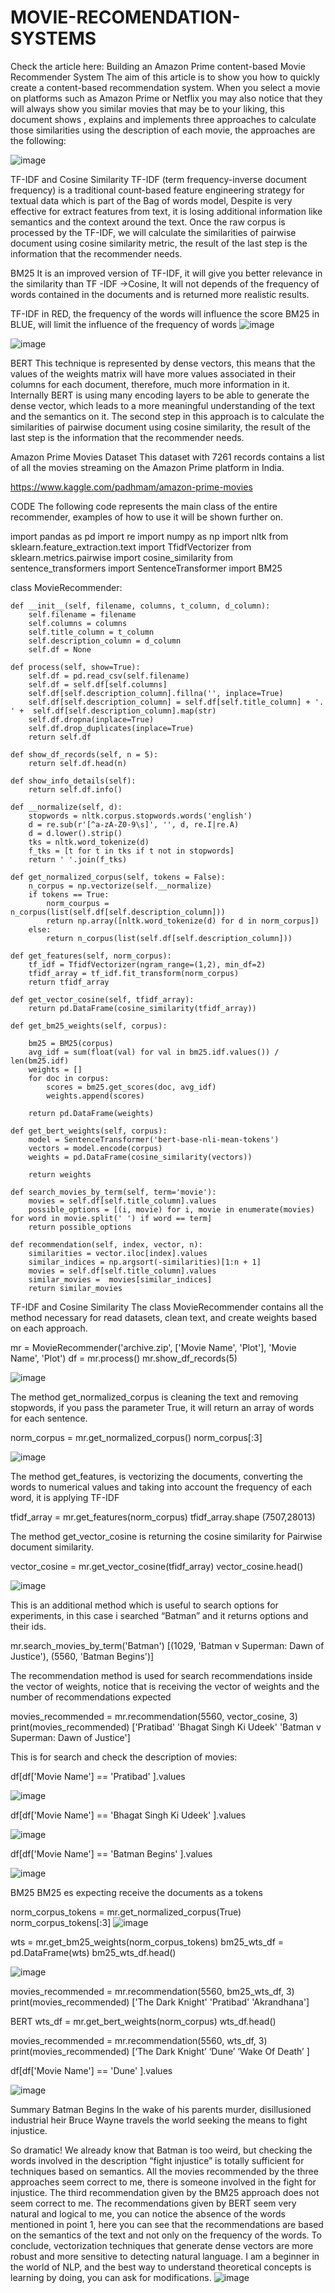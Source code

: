 # MOVIE-RECOMENDATION-SYSTEMS
Check the article here: Building an Amazon Prime content-based Movie Recommender System
The aim of this article is to show you how to quickly create a content-based recommendation system. When you select a movie on platforms such as Amazon Prime or Netflix you may also notice that they will always show you similar movies that may be to your liking, this document shows , explains and implements three approaches to calculate those similarities using the description of each movie, the approaches are the following:


![image](https://github.com/kagapuadityavardhan/MOVIE-RECOMENDATION-SYSTEMS/assets/138205831/12b38892-6b95-4475-8508-1ed7d4d65350)

TF-IDF and Cosine Similarity
TF-IDF (term frequency-inverse document frequency) is a traditional count-based feature engineering strategy for textual data which is part of the Bag of words model, Despite is very effective for extract features from text, it is losing additional information like semantics and the context around the text. Once the raw corpus is processed by the TF-IDF, we will calculate the similarities of pairwise document using cosine similarity metric, the result of the last step is the information that the recommender needs.

BM25
It is an improved version of TF-IDF, it will give you better relevance in the similarity than TF -IDF ->Cosine, It will not depends of the frequency of words contained in the documents and is returned more realistic results.

TF-IDF in RED, the frequency of the words will influence the score
BM25 in BLUE, will limit the influence of the frequency of words
![image](https://github.com/kagapuadityavardhan/MOVIE-RECOMENDATION-SYSTEMS/assets/138205831/7e9994d6-46d6-459c-a90c-8ea9b347344b)


![image](https://github.com/kagapuadityavardhan/MOVIE-RECOMENDATION-SYSTEMS/assets/138205831/a4f24252-6b87-479b-b380-a523fec3d256)


BERT
This technique is represented by dense vectors, this means that the values of the weights matrix will have more values associated in their columns for each document, therefore, much more information in it. Internally BERT is using many encoding layers to be able to generate the dense vector, which leads to a more meaningful understanding of the text and the semantics on it. The second step in this approach is to calculate the similarities of pairwise document using cosine similarity, the result of the last step is the information that the recommender needs.

Amazon Prime Movies Dataset
This dataset with 7261 records contains a list of all the movies streaming on the Amazon Prime platform in India.

https://www.kaggle.com/padhmam/amazon-prime-movies

CODE
The following code represents the main class of the entire recommender, examples of how to use it will be shown further on.

import pandas as pd
import re
import numpy as np
import nltk
from sklearn.feature_extraction.text import TfidfVectorizer
from sklearn.metrics.pairwise import cosine_similarity
from sentence_transformers import SentenceTransformer
import BM25

class MovieRecommender:

    def __init__(self, filename, columns, t_column, d_column):
        self.filename = filename
        self.columns = columns
        self.title_column = t_column
        self.description_column = d_column
        self.df = None

    def process(self, show=True):
        self.df = pd.read_csv(self.filename)
        self.df = self.df[self.columns]
        self.df[self.description_column].fillna('', inplace=True)
        self.df[self.description_column] = self.df[self.title_column] + '. ' +  self.df[self.description_column].map(str)
        self.df.dropna(inplace=True)
        self.df.drop_duplicates(inplace=True)
        return self.df

    def show_df_records(self, n = 5):
        return self.df.head(n)

    def show_info_details(self):
        return self.df.info()

    def __normalize(self, d):
        stopwords = nltk.corpus.stopwords.words('english')
        d = re.sub(r'[^a-zA-Z0-9\s]', '', d, re.I|re.A)
        d = d.lower().strip()
        tks = nltk.word_tokenize(d)
        f_tks = [t for t in tks if t not in stopwords]
        return ' '.join(f_tks)

    def get_normalized_corpus(self, tokens = False):
        n_corpus = np.vectorize(self.__normalize)        
        if tokens == True:
            norm_courpus = n_corpus(list(self.df[self.description_column]))
            return np.array([nltk.word_tokenize(d) for d in norm_corpus])            
        else:
            return n_corpus(list(self.df[self.description_column]))
            
    def get_features(self, norm_corpus):
        tf_idf = TfidfVectorizer(ngram_range=(1,2), min_df=2)
        tfidf_array = tf_idf.fit_transform(norm_corpus)
        return tfidf_array
    
    def get_vector_cosine(self, tfidf_array):
        return pd.DataFrame(cosine_similarity(tfidf_array))

    def get_bm25_weights(self, corpus):

        bm25 = BM25(corpus)
        avg_idf = sum(float(val) for val in bm25.idf.values()) / len(bm25.idf)
        weights = []
        for doc in corpus:
            scores = bm25.get_scores(doc, avg_idf)
            weights.append(scores)
            
        return pd.DataFrame(weights)
        
    def get_bert_weights(self, corpus):
        model = SentenceTransformer('bert-base-nli-mean-tokens')
        vectors = model.encode(corpus)
        weights = pd.DataFrame(cosine_similarity(vectors))
        
        return weights
    
    def search_movies_by_term(self, term='movie'):
        movies = self.df[self.title_column].values
        possible_options = [(i, movie) for i, movie in enumerate(movies) for word in movie.split(' ') if word == term]
        return possible_options
    
    def recommendation(self, index, vector, n):
        similarities = vector.iloc[index].values
        similar_indices = np.argsort(-similarities)[1:n + 1]
        movies = self.df[self.title_column].values
        similar_movies =  movies[similar_indices]
        return similar_movies

TF-IDF and Cosine Similarity
The class MovieRecommender contains all the method necessary for read datasets, clean text, and create weights based on each approach.

mr = MovieRecommender('archive.zip', ['Movie Name', 'Plot'], 'Movie Name', 'Plot')
df = mr.process()
mr.show_df_records(5)

![image](https://github.com/kagapuadityavardhan/MOVIE-RECOMENDATION-SYSTEMS/assets/138205831/7facb3d7-bbae-4d92-9c14-70e00e5e9ffe)


The method get_normalized_corpus is cleaning the text and removing stopwords, if you pass the parameter True, it will return an array of words for each sentence.

norm_corpus = mr.get_normalized_corpus()
norm_corpus[:3]

![image](https://github.com/kagapuadityavardhan/MOVIE-RECOMENDATION-SYSTEMS/assets/138205831/2b27cb1f-fce4-4000-bed7-e44b21ef44f8)


The method get_features, is vectorizing the documents, converting the words to numerical values and taking into account the frequency of each word, it is applying TF-IDF

tfidf_array = mr.get_features(norm_corpus)
tfidf_array.shape
(7507,28013)

The method get_vector_cosine is returning the cosine similarity for Pairwise document similarity.

vector_cosine = mr.get_vector_cosine(tfidf_array)
vector_cosine.head()

![image](https://github.com/kagapuadityavardhan/MOVIE-RECOMENDATION-SYSTEMS/assets/138205831/eeec1bb8-a1c1-4f1a-92ef-6c227001e2f6)


This is an additional method which is useful to search options for experiments, in this case i searched “Batman” and it returns options and their ids.

mr.search_movies_by_term('Batman')
[(1029, 'Batman v Superman: Dawn of Justice'), (5560, 'Batman Begins')]

The recommendation method is used for search recommendations inside the vector of weights, notice that is receiving the vector of weights and the number of recommendations expected

movies_recommended  = mr.recommendation(5560, vector_cosine, 3)
print(movies_recommended)
['Pratibad' 'Bhagat Singh Ki Udeek' 'Batman v Superman: Dawn of Justice']

This is for search and check the description of movies:

df[df['Movie Name'] == 'Pratibad' ].values

![image](https://github.com/kagapuadityavardhan/MOVIE-RECOMENDATION-SYSTEMS/assets/138205831/ca32e52e-8f66-4045-9342-a45c98dff77e)


df[df['Movie Name'] == 'Bhagat Singh Ki Udeek' ].values

![image](https://github.com/kagapuadityavardhan/MOVIE-RECOMENDATION-SYSTEMS/assets/138205831/ae472436-fd1c-4b8f-966e-109184479dd5)


df[df['Movie Name'] == 'Batman Begins' ].values

![image](https://github.com/kagapuadityavardhan/MOVIE-RECOMENDATION-SYSTEMS/assets/138205831/855d771a-0d5e-4655-80a1-f796349ba7a1)


BM25
BM25 es expecting receive the documents as a tokens

norm_corpus_tokens = mr.get_normalized_corpus(True)
norm_corpus_tokens[:3]
![image](https://github.com/kagapuadityavardhan/MOVIE-RECOMENDATION-SYSTEMS/assets/138205831/8678542b-024f-4492-8189-81cb6849e205)


wts = mr.get_bm25_weights(norm_corpus_tokens)
bm25_wts_df = pd.DataFrame(wts)
bm25_wts_df.head()

![image](https://github.com/kagapuadityavardhan/MOVIE-RECOMENDATION-SYSTEMS/assets/138205831/2f90411b-1bb0-487a-aa0f-9b7ac15c2f3d)


movies_recommended  = mr.recommendation(5560, bm25_wts_df, 3)
print(movies_recommended)
['The Dark Knight' 'Pratibad' 'Akrandhana']

BERT
wts_df = mr.get_bert_weights(norm_corpus)
wts_df.head()

movies_recommended  = mr.recommendation(5560, wts_df, 3)
print(movies_recommended)
[‘The Dark Knight’ ‘Dune’ ‘Wake Of Death’ ]

df[df['Movie Name'] == 'Dune' ].values

![image](https://github.com/kagapuadityavardhan/MOVIE-RECOMENDATION-SYSTEMS/assets/138205831/53af60ba-e8bd-421a-9631-3d3b544174a5)


Summary
Batman Begins
In the wake of his parents murder, disillusioned industrial heir Bruce Wayne travels the world seeking the means to fight injustice.

So dramatic! We already know that Batman is too weird, but checking the words involved in the description “fight injustice” is totally sufficient for techniques based on semantics.
All the movies recommended by the three approaches seem correct to me, there is someone involved in the fight for injustice.
The third recommendation given by the BM25 approach does not seem correct to me.
The recommendations given by BERT seem very natural and logical to me, you can notice the absence of the words mentioned in point 1, here you can see that the recommendations are based on the semantics of the text and not only on the frequency of the words.
To conclude, vectorization techniques that generate dense vectors are more robust and more sensitive to detecting natural language.
I am a beginner in the world of NLP, and the best way to understand theoretical concepts is learning by doing, you can ask for modifications.
![image](https://github.com/kagapuadityavardhan/MOVIE-RECOMENDATION-SYSTEMS/assets/138205831/aba448a3-a624-429b-8ef2-be24a66ad94f)


